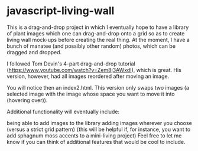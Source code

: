 # javascript-living-wall


This is a drag-and-drop project in which I eventually hope to have a library of plant images which one can drag-and-drop onto a grid so as to create living wall mock-ups before creating the real thing. At the moment, I have a bunch of manatee (and possibly other random)  photos, which can be dragged and dropped.

I followed Tom Devin's 4-part drag-and-drop tutorial (https://www.youtube.com/watch?v=Zem8j3AWxdI), which is great. His version, however, had all images reordered after moving an image.

You will notice then an index2.html. This version only swaps two images (a selected image with the image whose space you want to move it into (hovering over)).

Additional functionality will eventually include:

being able to add images to the library
adding images wherever you choose (versus a strict grid pattern) {this will be helpful if, for instance, you want to add sphagnum moss accents to a mini-living project)
Feel free to let me know if you can think of additional features that would be cool to include.
